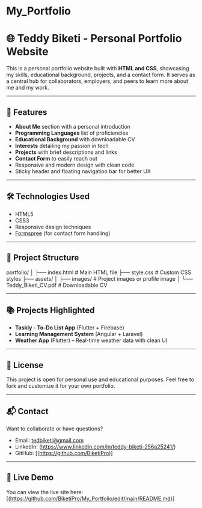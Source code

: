 # My_Portfolio


# 🌐 Teddy Biketi - Personal Portfolio Website

This is a personal portfolio website built with **HTML and CSS**, showcasing my skills, educational background, projects, and a contact form. It serves as a central hub for collaborators, employers, and peers to learn more about me and my work.

---

## 🚀 Features

- **About Me** section with a personal introduction
- **Programming Languages** list of proficiencies
- **Educational Background** with downloadable CV
- **Interests** detailing my passion in tech
- **Projects** with brief descriptions and links
- **Contact Form** to easily reach out
- Responsive and modern design with clean code
- Sticky header and floating navigation bar for better UX

---

## 🛠️ Technologies Used

- HTML5
- CSS3
- Responsive design techniques
- [Formspree](https://formspree.io) (for contact form handling)

---

## 📂 Project Structure

portfolio/
│
├── index.html # Main HTML file
├── style.css # Custom CSS styles
├── assets/
│ ├── images/ # Project images or profile image
│ └── Teddy_Biketi_CV.pdf # Downloadable CV


---

## 📚 Projects Highlighted

- **Taskly - To-Do List App** (Flutter + Firebase)
- **Learning Management System** (Angular + Laravel)
- **Weather App** (Flutter) – Real-time weather data with clean UI

---

## 📄 License

This project is open for personal use and educational purposes. Feel free to fork and customize it for your own portfolio.

---

## 📬 Contact

Want to collaborate or have questions?

- Email: tedbiketi@gmail.com
- LinkedIn: (https://www.linkedin.com/in/teddy-biketi-256a25241/)
- GitHub: [(https://github.com/BiketiPro)]

---

## 🌟 Live Demo

You can view the live site here: [(https://github.com/BiketiPro/My_Portfolio/edit/main/README.md)]
